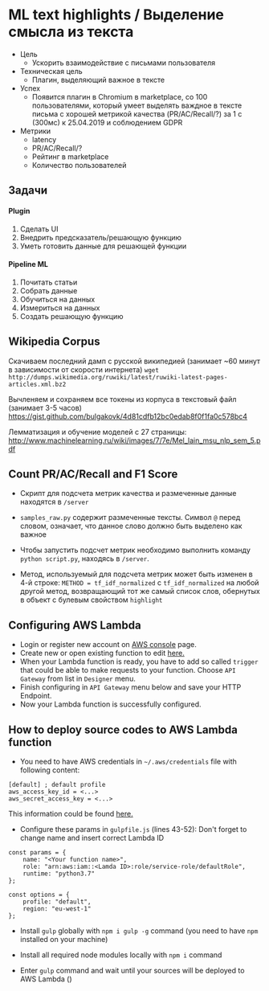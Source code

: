 # ML text highlights / Выделение смысла из текста

* Цель
	* Ускорить взаимодействие с письмами пользователя
* Техническая цель
	* Плагин, выделяющий важное в тексте
* Успех
	* Появится плагин в Chromium в marketplace, со 100 пользователями, который умеет выделять важдное в тексте письма с хорошей метрикой качества (PR/AC/Recall/?) за 1 с (300мс) к 25.04.2019 и соблюдением GDPR
* Метрики
	* latency
	* PR/AC/Recall/?
	* Рейтинг в marketplace
	* Количество пользователей


## Задачи
#### Plugin
1. Сделать UI
2. Внедрить предсказатель/решающую функцию
3. Уметь готовить данные для решающей функции
#### Pipeline ML
1. Почитать статьи
2. Собрать данные
3. Обучиться на данных
4. Измериться на данных
5. Создать решающую функцию

## Wikipedia Corpus
Скачиваем последний дамп с русской википедией (занимает ~60 минут в зависимости от скорости интернета)
`wget http://dumps.wikimedia.org/ruwiki/latest/ruwiki-latest-pages-articles.xml.bz2`

Вычленяем и сохраняем все токены из корпуса в текстовый файл (занимает 3-5 часов)
https://gist.github.com/bulgakovk/4d81cdfb12bc0edab8f0f1fa0c578bc4

Лемматизация и обучение моделей с 27 страницы:
http://www.machinelearning.ru/wiki/images/7/7e/Mel_lain_msu_nlp_sem_5.pdf

## Count PR/AC/Recall and F1 Score
* Скрипт для подсчета метрик качества и размеченные данные находятся в `/server`

* `samples_raw.py` содержит размеченные тексты. Символ `@` перед словом, означает, 
что данное слово должно быть выделено как важное

* Чтобы запустить подсчет метрик необходимо выполнить команду `python script.py`,
находясь в `/server`.

*  Метод, используемый для подсчета метрик может быть изменен в 4-й строке:
`METHOD = tf_idf_normalized` с `tf_idf_normalized` на любой другой метод, 
возвращающий тот же самый список слов, обернутых в объект с булевым
свойством `highlight`
## Configuring AWS Lambda
* Login or register new account on [AWS console](https://aws.amazon.com/ru/lambda/) page.  
* Create new or open existing function to edit [here.](https://eu-west-1.console.aws.amazon.com/lambda/home?region=eu-west-1#/functions)
* When your Lambda function is ready, you have to add so called `trigger` that could be able to make requests to your function. 
Choose `API Gateway` from list in `Designer` menu. 
* Finish configuring in `API Gateway` menu below and save your HTTP Endpoint. 
* Now your Lambda function is successfully configured.

## How to deploy source codes to AWS Lambda function
* You need to have AWS credentials in `~/.aws/credentials`
file with following content:
```
[default] ; default profile
aws_access_key_id = <...>
aws_secret_access_key = <...>
```

This information could be found [here.](https://console.aws.amazon.com/iam/home#/security_credentials)

* Configure these params in `gulpfile.js` (lines 43-52):
Don't forget to change name and insert correct Lambda ID
```
const params = {
    name: "<Your function name>",
    role: "arn:aws:iam::<Lamda ID>:role/service-role/defaultRole",
    runtime: "python3.7"
};

const options = {
    profile: "default",
    region: "eu-west-1"
};
```

* Install `gulp` globally with `npm i gulp -g` command (you need to have `npm` installed on your machine)

* Install all required node modules locally with `npm i` command  

* Enter `gulp` command and wait until your sources will be deployed to AWS Lambda ()